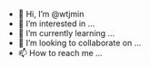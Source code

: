 - 👋 Hi, I’m @wtjmin
- 👀 I’m interested in ...
- 🌱 I’m currently learning ...
- 💞️ I’m looking to collaborate on ...
- 📫 How to reach me ...

<!---
wtjmin/wtjmin is a ✨ special ✨ repository because its `README.md` (this file) appears on your GitHub profile.
You can click the Preview link to take a look at your changes.
--->
